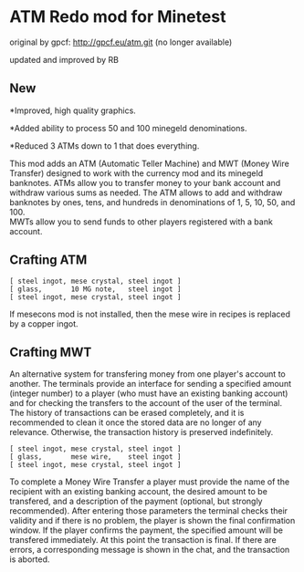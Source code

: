 # ATM Redo mod for Minetest

original by gpcf: http://gpcf.eu/atm.git (no longer available)

updated and improved by RB

## New

*Improved, high quality graphics.

*Added ability to process 50 and 100 minegeld denominations.

*Reduced 3 ATMs down to 1 that does everything.

This mod adds an ATM (Automatic Teller Machine) and MWT (Money Wire Transfer) 
designed to work with the currency mod and its minegeld banknotes. 
ATMs allow you to transfer money to your bank account and withdraw
various sums as needed.  The ATM allows to add and withdraw banknotes 
by ones, tens, and hundreds in denominations of 1, 5, 10, 50, and 100.  
MWTs allow you to send funds to other players registered with a bank account.

## Crafting ATM

```
[ steel ingot, mese crystal, steel ingot ]
[ glass,       10 MG note,   steel ingot ]
[ steel ingot, mese crystal, steel ingot ]
```

If mesecons mod is not installed, then the mese wire in recipes is replaced by a copper ingot.

## Crafting MWT

An alternative system for transfering money from one player's account to another. The terminals
provide an interface for sending a specified amount (integer number) to a player (who must
have an existing banking account) and for checking the transfers to the account of the user of
the terminal. The history of transactions can be erased completely, and it is recommended to
clean it once the stored data are no longer of any relevance. Otherwise, the transaction history
is preserved indefinitely.

```
[ steel ingot, mese crystal, steel ingot ]
[ glass,       mese wire,    steel ingot ]
[ steel ingot, mese crystal, steel ingot ]
```

To complete a Money Wire Transfer a player must provide the name of the recipient with an
existing banking account, the desired amount to be transfered, and a description of the 
payment (optional, but strongly recommended).
After entering those parameters the terminal checks their validity and if there is no problem,
the player is shown the final confirmation window. If the player confirms the payment, the specified
amount will be transfered immediately. At this point the transaction is final.
If there are errors, a corresponding message is shown in the chat, and the transaction is aborted.

